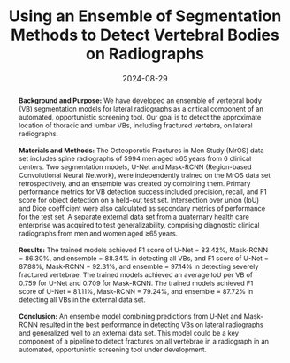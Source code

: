 ---
title: "Using an Ensemble of Segmentation Methods to Detect Vertebral Bodies on Radiographs"
date: 2024-08-29
authors:
- admin
- Jonathan Renslo
- Qifei Dong
- Sandra K. Johnston
- Jessic Perry
- David R. Haynor
- Gang Luo
- Nancy Lane
- Jeffrey G. Jarvik
- Nathan M. Cross

# author_notes:
# - ""

publication_types: ["2"]
abstract: "**Background and Purpose:** We have developed an ensemble of vertebral body (VB) segmentation models for lateral radiographs as a critical component of an automated, opportunistic screening tool. Our goal is to detect the approximate location of thoracic and lumbar VBs, including fractured vertebra, on lateral radiographs.

<br><br>**Materials and Methods:** The Osteoporotic Fractures in Men Study (MrOS) data set includes spine radiographs of 5994 men aged ≥65 years from 6 clinical centers. Two segmentation models, U-Net and Mask-RCNN (Region-based Convolutional Neural Network), were independently trained on the MrOS data set retrospectively, and an ensemble was created by combining them. Primary performance metrics for VB detection success included precision, recall, and F1 score for object detection on a held-out test set. Intersection over union (IoU) and Dice coefficient were also calculated as secondary metrics of performance for the test set. A separate external data set from a quaternary health care enterprise was acquired to test generalizability, comprising diagnostic clinical radiographs from men and women aged ≥65 years.

<br><br>**Results:** The trained models achieved F1 score of U-Net = 83.42%, Mask-RCNN = 86.30%, and ensemble = 88.34% in detecting all VBs, and F1 score of U-Net = 87.88%, Mask-RCNN = 92.31%, and ensemble = 97.14% in detecting severely fractured vertebrae. The trained models achieved an average IoU per VB of 0.759 for U-Net and 0.709 for Mask-RCNN. The trained models achieved F1 score of U-Net = 81.11%, Mask-RCNN = 79.24%, and ensemble = 87.72% in detecting all VBs in the external data set.

<br><br>**Conclusion:** An ensemble model combining predictions from U-Net and Mask-RCNN resulted in the best performance in detecting VBs on lateral radiographs and generalized well to an external data set. This model could be a key component of a pipeline to detect fractures on all vertebrae in a radiograph in an automated, opportunistic screening tool under development.

"
featured: true
publication: "*American Journal of Neuroradiology (AJNR)*"
doi: "10.3174/ajnr.A8343"
tags: ["machine learning", "artificial intelligence", "segmentation" ,"object detection", "radiograph", "vertebral body", "ensemble model", "Mask-RCNN", "U-Net", "radiograph"]
---